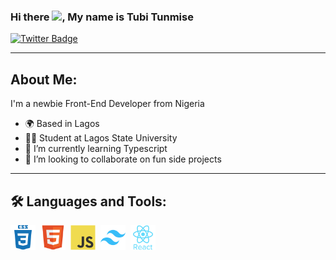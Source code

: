 ### Hi there <img src="https://media.giphy.com/media/hvRJCLFzcasrR4ia7z/giphy.gif" width="30px"/>, My name is Tubi Tunmise
<a href="https://twitter.com/TunmiseTubi">
    <img src="https://img.shields.io/badge/Twitter-blue?style=for-the-badge&logo=twitter&logoColor=white" alt="Twitter Badge"/>
  </a>
  
---

## About Me:
I'm a newbie Front-End Developer from Nigeria

- 🌍 Based in Lagos
- 👨‍🎓 Student at Lagos State University
- 🌱 I’m currently learning Typescript
- 👯 I’m looking to collaborate on fun side projects

---

## 🛠 Languages and Tools:
<div>
  <img src="https://github.com/devicons/devicon/blob/master/icons/css3/css3-plain-wordmark.svg"  title="CSS3" alt="CSS" width="40" height="40"/>&nbsp;
  <img src="https://github.com/devicons/devicon/blob/master/icons/html5/html5-original.svg" title="HTML5" alt="HTML" width="40" height="40"/>&nbsp;
  <img src="https://github.com/devicons/devicon/blob/master/icons/javascript/javascript-original.svg" title="JavaScript" alt="JavaScript" width="40" height="40"/>&nbsp;
  <img src="https://github.com/devicons/devicon/blob/master/icons/tailwindcss/tailwindcss-plain.svg" title="TailwindCSS" alt="TailwindCSS" width="40" height="40"/>&nbsp;
  <img src="https://github.com/devicons/devicon/blob/master/icons/react/react-original-wordmark.svg" title="React" alt="React" width="40" height="40"/>&nbsp;
</div>
